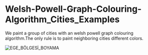 # Welsh-Powell-Graph-Colouring-Algorithm_Cities_Examples
We paint a group of cities with an welsh powell graph colouring algorithm.The only rule is to paint neighboring cities different colors.

![EGE_BÖLGESİ_BOYAMA](https://user-images.githubusercontent.com/96294053/178140341-8e3b5f63-6457-44ae-bba4-d83b802cee86.gif)
